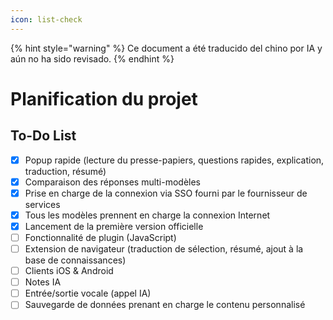```yaml
---
icon: list-check
---
```


{% hint style="warning" %}
Ce document a été traducido del chino por IA y aún no ha sido revisado.
{% endhint %}

# Planification du projet

## To-Do List

* [x] Popup rapide (lecture du presse-papiers, questions rapides, explication, traduction, résumé)
* [x] Comparaison des réponses multi-modèles
* [x] Prise en charge de la connexion via SSO fourni par le fournisseur de services
* [x] Tous les modèles prennent en charge la connexion Internet
* [x] Lancement de la première version officielle
* [ ] Fonctionnalité de plugin (JavaScript)
* [ ] Extension de navigateur (traduction de sélection, résumé, ajout à la base de connaissances)
* [ ] Clients iOS & Android
* [ ] Notes IA
* [ ] Entrée/sortie vocale (appel IA)
* [ ] Sauvegarde de données prenant en charge le contenu personnalisé
